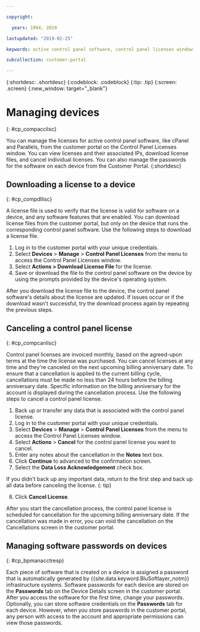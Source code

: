 ```yaml
---

copyright:

  years: 1994, 2019

lastupdated: "2019-02-25"

keywords: active control panel software, control panel licenses window, download license files, devices, canceling license 

subcollection: customer-portal

---
```


{:shortdesc: .shortdesc}
{:codeblock: .codeblock}
{:tip: .tip}
{:screen: .screen}
{:new_window: target="_blank"}

# Managing devices
{: #cp_compacclisc}

You can manage the licenses for active control panel software, like cPanel and Parallels, from the customer portal on the Control Panel Licenses window. You can view licenses and their associated IPs, download license files, and cancel individual licenses. You can also manage the passwords for the software on each device from the Customer Portal.
{:shortdesc}


## Downloading a license to a device
{: #cp_compdllisc}

A license file is used to verify that the license is valid for software on a device, and any software features that are enabled. You can download license files from the customer portal, but only on the device that runs the corresponding control panel software. Use the following steps to download a license file.

1. Log in to the customer portal with your unique credentials.
2. Select **Devices** > **Manage** > **Control Panel Licenses** from the menu to access the Control Panel Licenses window.
3. Select **Actions > Download License File** for the license.
4. Save or download the file to the control panel software on the device by using the prompts provided by the device's operating system.

After you download the license file to the device, the control panel software's details about the license are updated. If issues occur or if the download wasn't successful, try the download process again by repeating the previous steps.

## Canceling a control panel license
{: #cp_compcanlisc}

Control panel licenses are invoiced monthly, based on the agreed-upon terms at the time the license was purchased. You can cancel licenses at any time and they're canceled on the next upcoming billing anniversary date. To ensure that a cancellation is applied to the current billing cycle, cancellations must be made no less than 24 hours before the billing anniversary date. Specific information on the billing anniversary for the account is displayed during the cancellation process. Use the following steps to cancel a control panel license.

1. Back up or transfer any data that is associated with the control panel license.
2. Log in to the customer portal with your unique credentials.
3. Select **Devices** > **Manage** > **Control Panel Licenses** from the menu to access the Control Panel Licenses window.
4. Select **Actions** > **Cancel** for the control panel license you want to cancel.
5. Enter any notes about the cancellation in the **Notes** text box.
6. Click **Continue** to advanced to the confirmation screen.
7. Select the **Data Loss Acknowledgement** check box.

  If you didn't back up any important data, return to the first step and back up all data before canceling the license.
  {: tip}

8. Click **Cancel License**.

After you start the cancellation process, the control panel license is scheduled for cancellation for the upcoming billing anniversary date. If the cancellation was made in error, you can void the cancellation on the Cancellations screen in the customer portal.

## Managing software passwords on devices
{: #cp_bpmanacctresp}

Each piece of software that is created on a device is assigned a password that is automatically generated by {{site.data.keyword.BluSoftlayer_notm}} infrastructure systems. Software passwords for each device are stored on the **Passwords** tab on the Device Details screen in the customer portal. After you access the software for the first time, change your passwords. Optionally, you can store software credentials on the **Passwords** tab for each device. However, when you store passwords in the customer portal, any person with access to the account and appropriate permissions can view those passwords.
